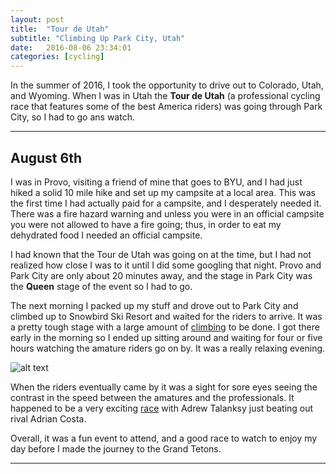 ```yaml
---
layout: post
title:  "Tour de Utah"
subtitle: "Climbing Up Park City, Utah"
date:   2016-08-06 23:34:01
categories: [cycling]
---
```


In the summer of 2016, I took the opportunity to drive out to Colorado, Utah, and Wyoming. When I was in Utah the **Tour de Utah** (a professional cycling race that features some of the best America riders) was going through Park City, so I had to go ans watch. 

___

## August 6th

I was in Provo, visiting a friend of mine that goes to BYU, and I had just hiked a solid 10 mile hike and set up my campsite at a local area. This was the first time I had actually paid for a campsite, and I desperately needed it. There was a fire hazard warning and unless you were in an official campsite you were not allowed to have a fire going; thus, in order to eat my dehydrated food I needed an official campsite. 

I had known that the Tour de Utah was going on at the time, but I had not realized how close I was to it until I did some googling that night. Provo and Park City are only about 20 minutes away, and the stage in Park City was the **Queen** stage of the event so I had to go. 

The next morning I packed up my stuff and drove out to Park City and climbed up to Snowbird Ski Resort and waited for the riders to arrive.
It was a pretty tough stage with a large amount of [climbing](http://cdn.media.cyclingnews.com/2016/06/13/2/tou_2016_stage_6_profile_vfinal_670.jpg) to be done. I got there early in the morning so I ended up sitting around and waiting for four or five hours watching the amature riders go on by. It was a really relaxing evening. 

![alt text](https://scontent.cdninstagram.com/t51.2885-15/e35/13707211_298160007211632_1818695979_n.jpg)

When the riders eventually came by it was a sight for sore eyes seeing the contrast in the speed between the amatures and the professionals. It happened to be a very exciting [race](http://www.cyclingnews.com/races/tour-of-utah-2016/stage-6/results/) with Adrew Talanksy just beating out rival Adrian Costa.

Overall, it was a fun event to attend, and a good race to watch to enjoy my day before I made the journey to the Grand Tetons.


___


<div>
	  <p>
     <script>
						var week_days = new Array(8);
								week_days[1] = "Sunday";
								week_days[2] = "Monday";
								week_days[3] = "Tuesday";
								week_days[4] = "Wednesday";
								week_days[5] = "Thursday";
								week_days[6] = "Friday";
								week_days[7] = "Saturday";
								
						var month_array = new Array(13);
								month_array[1] = "January";
								month_array[2] = "February";
								month_array[3] = "March";
								month_array[4] = "April";
								month_array[5] = "May";
								month_array[6] = "June";
								month_array[7] = "July";
								month_array[8] = "August";
								month_array[9] = "September";
								month_array[10] = "October";
								month_array[11] = "November";
								month_array[12] = "December";
								
						var date_obj = new 	Date(document.lastModified)
						var curr_day = week_days[date_obj.getDay() + 1]
						var curr_month = month_array[date_obj.getMonth() + 1]
						var curr_date = date_obj.getDate()
						var curr_year = date_obj.getYear()	
							if (curr_year < 2000)
								curr_year+=1900
								document.write("Last updated on" + " " + curr_day + ", " 
								+ curr_month + " " + curr_date + " " + curr_year)
					  </script>
           </p>
      </div>
